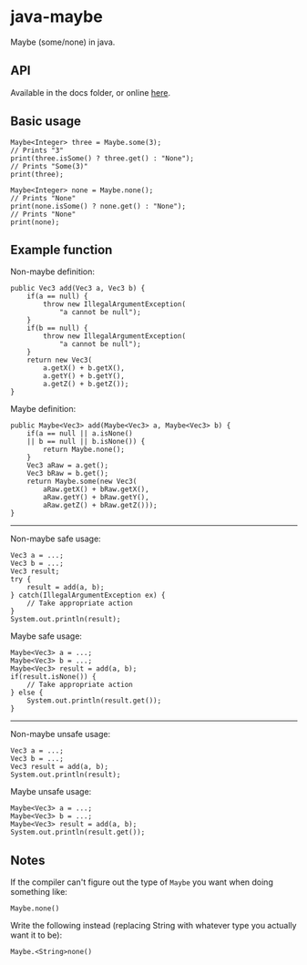 java-maybe
==========

Maybe (some/none) in java.

API
---

Available in the docs folder,
or online [here](http://duta.github.io/java-maybe/).

Basic usage
-----------

    Maybe<Integer> three = Maybe.some(3);
    // Prints "3"
    print(three.isSome() ? three.get() : "None");
    // Prints "Some(3)"
    print(three);

    Maybe<Integer> none = Maybe.none();
    // Prints "None"
    print(none.isSome() ? none.get() : "None");
    // Prints "None"
    print(none);

Example function
----------------

Non-maybe definition:

    public Vec3 add(Vec3 a, Vec3 b) {
        if(a == null) {
            throw new IllegalArgumentException(
                "a cannot be null");
        }
        if(b == null) {
            throw new IllegalArgumentException(
                "a cannot be null");
        }
        return new Vec3(
            a.getX() + b.getX(),
            a.getY() + b.getY(),
            a.getZ() + b.getZ());
    }

Maybe definition:

    public Maybe<Vec3> add(Maybe<Vec3> a, Maybe<Vec3> b) {
        if(a == null || a.isNone()
        || b == null || b.isNone()) {
            return Maybe.none();
        }
        Vec3 aRaw = a.get();
        Vec3 bRaw = b.get();
        return Maybe.some(new Vec3(
            aRaw.getX() + bRaw.getX(),
            aRaw.getY() + bRaw.getY(),
            aRaw.getZ() + bRaw.getZ()));
    }

* * *

Non-maybe safe usage:

    Vec3 a = ...;
    Vec3 b = ...;
    Vec3 result;
    try {
        result = add(a, b);
    } catch(IllegalArgumentException ex) {
        // Take appropriate action
    }
    System.out.println(result);

Maybe safe usage:

    Maybe<Vec3> a = ...;
    Maybe<Vec3> b = ...;
    Maybe<Vec3> result = add(a, b);
    if(result.isNone()) {
        // Take appropriate action
    } else {
        System.out.println(result.get());
    }

* * *

Non-maybe unsafe usage:

    Vec3 a = ...;
    Vec3 b = ...;
    Vec3 result = add(a, b);
    System.out.println(result);

Maybe unsafe usage:

    Maybe<Vec3> a = ...;
    Maybe<Vec3> b = ...;
    Maybe<Vec3> result = add(a, b);
    System.out.println(result.get());

Notes
-----

If the compiler can't figure out the type of
`Maybe` you want when doing something like:

    Maybe.none()

Write the following instead (replacing String
with whatever type you actually want it to be):

    Maybe.<String>none()
